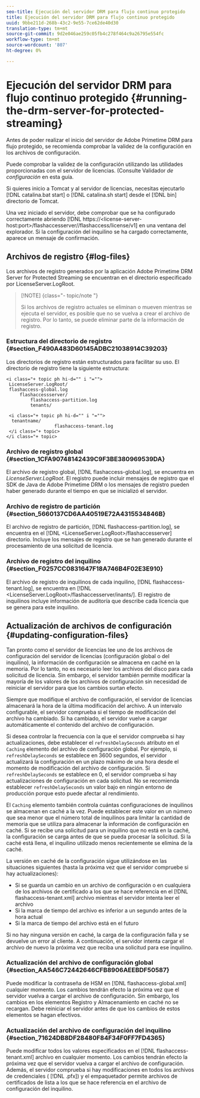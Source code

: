```yaml
---
seo-title: Ejecución del servidor DRM para flujo continuo protegido
title: Ejecución del servidor DRM para flujo continuo protegido
uuid: 9bbe211d-268b-43c2-9e55-7ce62de40d30
translation-type: tm+mt
source-git-commit: 9d2e046ae259c05fb4c278f464c9a26795e554fc
workflow-type: tm+mt
source-wordcount: '807'
ht-degree: 0%

---
```



# Ejecución del servidor DRM para flujo continuo protegido {#running-the-drm-server-for-protected-streaming}

Antes de poder realizar el inicio del servidor de Adobe Primetime DRM para flujo protegido, se recomienda comprobar la validez de la configuración en los archivos de configuración.

Puede comprobar la validez de la configuración utilizando las utilidades proporcionadas con el servidor de licencias. (Consulte Validador *de configuración* en esta guía.

Si quieres inicio a Tomcat y al servidor de licencias, necesitas ejecutarlo [!DNL catalina.bat start] o [!DNL catalina.sh start] desde el [!DNL bin] directorio de Tomcat.

Una vez iniciado el servidor, debe comprobar que se ha configurado correctamente abriendo [!DNL https://<lic<span></span>ense-server-host:port>/flashaccesserver/<tenant-name>/flashaccess/license/v1] en una ventana del explorador. Si la configuración del inquilino se ha cargado correctamente, aparece un mensaje de confirmación.

## Archivos de registro {#log-files}

Los archivos de registro generados por la aplicación Adobe Primetime DRM Server for Protected Streaming se encuentran en el directorio especificado por LicenseServer.LogRoot.

>[!NOTE] {class=&quot;- topic/note &quot;}
>
>Si los archivos de registro actuales se eliminan o mueven mientras se ejecuta el servidor, es posible que no se vuelva a crear el archivo de registro. Por lo tanto, se puede eliminar parte de la información de registro.

### Estructura del directorio de registro {#section_F490A483D60145ADBC21038914C39203}

Los directorios de registro están estructurados para facilitar su uso. El directorio de registro tiene la siguiente estructura:

```
<i class="+ topic ph hi-d="" i "="">
 LicenseServer.LogRoot/ 
 flashaccess-global.log 
     flashaccessserver/ 
         flashaccess-partition.log 
         tenants/ 
             
 <i class="+ topic ph hi-d="" i "="">
  tenantname/ 
                  flashaccess-tenant.log
 </i class="+ topic>
</i class="+ topic>
```

### Archivo de registro global {#section_1CFA90748142439C9F3BE380969539DA}

El archivo de registro global, [!DNL flashaccess-global.log], se encuentra en *LicenseServer.LogRoot*. El registro puede incluir mensajes de registro que el SDK de Java de Adobe Primetime DRM o los mensajes de registro pueden haber generado durante el tiempo en que se inicializó el servidor.

### Archivo de registro de partición {#section_5660137CD6AA40519E72A4315534846B}

El archivo de registro de partición, [!DNL flashaccess-partition.log], se encuentra en el [!DNL <LicenseServer.LogRoot>/flashaccesserver] directorio. Incluye los mensajes de registro que se han generado durante el procesamiento de una solicitud de licencia.

### Archivo de registro del inquilino {#section_F0257CC0831647F18A746B4F02E3E910}

El archivo de registro de inquilinos de cada inquilino, [!DNL flashaccess-tenant.log], se encuentra en [!DNL &lt;LicenseServer.LogRoot>/flashaccesserver/inants/<tenantname>]. El registro de inquilinos incluye información de auditoría que describe cada licencia que se genera para este inquilino.

## Actualización de archivos de configuración {#updating-configuration-files}

Tan pronto como el servidor de licencias lee uno de los archivos de configuración del servidor de licencias (configuración global o del inquilino), la información de configuración se almacena en caché en la memoria. Por lo tanto, no es necesario leer los archivos del disco para cada solicitud de licencia. Sin embargo, el servidor también permite modificar la mayoría de los valores de los archivos de configuración sin necesidad de reiniciar el servidor para que los cambios surtan efecto.

Siempre que modifique el archivo de configuración, el servidor de licencias almacenará la hora de la última modificación del archivo. A un intervalo configurable, el servidor comprueba si el tiempo de modificación del archivo ha cambiado. Si ha cambiado, el servidor vuelve a cargar automáticamente el contenido del archivo de configuración.

Si desea controlar la frecuencia con la que el servidor comprueba si hay actualizaciones, debe establecer el `refreshDelaySeconds` atributo en el `Caching` elemento del archivo de configuración global. Por ejemplo, si `refreshDelaySeconds` se establece en 3600 segundos, el servidor actualizará la configuración en un plazo máximo de una hora desde el momento de modificación del archivo de configuración. Si `refreshDelaySeconds` se establece en 0, el servidor comprueba si hay actualizaciones de configuración en cada solicitud. No se recomienda establecer `refreshDelaySeconds` un valor bajo en ningún entorno de producción porque esto puede afectar al rendimiento.

El `Caching` elemento también controla cuántas configuraciones de inquilinos se almacenan en caché a la vez. Puede establecer este valor en un número que sea menor que el número total de inquilinos para limitar la cantidad de memoria que se utiliza para almacenar la información de configuración en caché. Si se recibe una solicitud para un inquilino que no está en la caché, la configuración se carga antes de que se pueda procesar la solicitud. Si la caché está llena, el inquilino utilizado menos recientemente se elimina de la caché.

La versión en caché de la configuración sigue utilizándose en las situaciones siguientes (hasta la próxima vez que el servidor compruebe si hay actualizaciones):

* Si se guarda un cambio en un archivo de configuración o en cualquiera de los archivos de certificado a los que se hace referencia en el [!DNL flashaccess-tenant.xml] archivo mientras el servidor intenta leer el archivo
* Si la marca de tiempo del archivo es inferior a un segundo antes de la hora actual
* Si la marca de tiempo del archivo está en el futuro

Si no hay ninguna versión en caché, la carga de la configuración falla y se devuelve un error al cliente. A continuación, el servidor intenta cargar el archivo de nuevo la próxima vez que reciba una solicitud para ese inquilino.

### Actualización del archivo de configuración global {#section_AA546C72442646CFB8906AEEBDF50587}

Puede modificar la contraseña de HSM en [!DNL flashaccess-global.xml] cualquier momento. Los cambios tendrán efecto la próxima vez que el servidor vuelva a cargar el archivo de configuración. Sin embargo, los cambios en los elementos Registro y Almacenamiento en caché no se recargan. Debe reiniciar el servidor antes de que los cambios de estos elementos se hagan efectivos.

### Actualización del archivo de configuración del inquilino {#section_71624DB8DF28480F84F34F0FF7FD4365}

Puede modificar todos los valores especificados en el [!DNL flashaccess-tenant.xml] archivo en cualquier momento. Los cambios tendrán efecto la próxima vez que el servidor vuelva a cargar el archivo de configuración. Además, el servidor comprueba si hay modificaciones en todos los archivos de credenciales ( [!DNL .pfx]) y el empaquetador permite archivos de certificados de lista a los que se hace referencia en el archivo de configuración del inquilino.